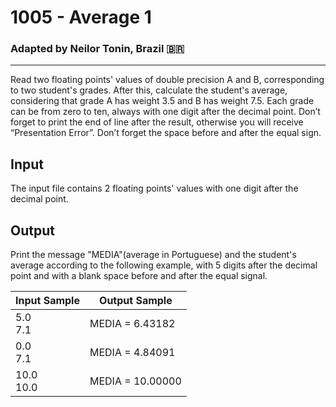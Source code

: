 # 1005 - Average 1
### Adapted by Neilor Tonin, Brazil <span>&#x1f1e7;&#x1f1f7;</span>
---

Read two floating points' values of double precision A and B, corresponding to two student's grades. After this, calculate the student's average, considering that grade A has weight 3.5 and B has weight 7.5. Each grade can be from zero to ten, always with one digit after the decimal point. Don’t forget to print the end of line after the result, otherwise you will receive “Presentation Error”. Don’t forget the space before and after the equal sign.

## Input

The input file contains 2 floating points' values with one digit after the decimal point.

## Output

Print the message "MEDIA"(average in Portuguese) and the student's average according to the following example, with 5 digits after the decimal point and with a blank space before and after the equal signal.

| Input Sample | Output Sample |
| --- | --- |
|5.0</br>7.1|MEDIA = 6.43182|
|0.0</br>7.1|MEDIA = 4.84091|
|10.0</br>10.0|MEDIA = 10.00000|